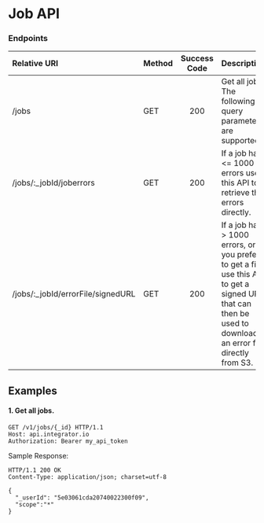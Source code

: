 Job API
===========

### Endpoints
| Relative URI| Method | Success Code | Description|
|:-----------|:-------|:------------:|:-------------|
|/jobs|GET|200|Get all jobs.  The following query parameters are supported:   |
|/jobs/:_jobId/joberrors|GET|200|If a job has <= 1000 errors use this API to retrieve the errors directly.|
|/jobs/:_jobId/errorFile/signedURL|GET|200|If a job has > 1000 errors, or you prefer to get a file, use this API to get a signed URL that can then be used to download an error file directly from S3.|


## Examples

#### 1.  Get all jobs.

```
GET /v1/jobs/{_id} HTTP/1.1
Host: api.integrator.io
Authorization: Bearer my_api_token
```

Sample Response:

```
HTTP/1.1 200 OK
Content-Type: application/json; charset=utf-8

{
  "_userId": "5e03061cda20740022300f09",
  "scope":"*"
}
```
